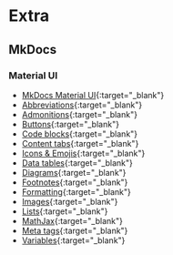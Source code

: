 # Extra

## MkDocs

### Material UI

- [MkDocs Material UI](https://squidfunk.github.io/mkdocs-material/reference/){:target="_blank"}
- [Abbreviations](https://squidfunk.github.io/mkdocs-material/reference/abbreviations){:target="_blank"}
- [Admonitions](https://squidfunk.github.io/mkdocs-material/reference/admonitions){:target="_blank"}
- [Buttons](https://squidfunk.github.io/mkdocs-material/reference/buttons){:target="_blank"}
- [Code blocks](https://squidfunk.github.io/mkdocs-material/reference/code-blocks){:target="_blank"}
- [Content tabs](https://squidfunk.github.io/mkdocs-material/reference/content-tabs){:target="_blank"}
- [Icons & Emojis](https://squidfunk.github.io/mkdocs-material/reference/icons-emojis){:target="_blank"}
- [Data tables](https://squidfunk.github.io/mkdocs-material/reference/data-tables){:target="_blank"}
- [Diagrams](https://squidfunk.github.io/mkdocs-material/reference/diagrams){:target="_blank"}
- [Footnotes](https://squidfunk.github.io/mkdocs-material/reference/footnotes){:target="_blank"}
- [Formatting](https://squidfunk.github.io/mkdocs-material/reference/formatting){:target="_blank"}
- [Images](https://squidfunk.github.io/mkdocs-material/reference/images){:target="_blank"}
- [Lists](https://squidfunk.github.io/mkdocs-material/reference/lists){:target="_blank"}
- [MathJax](https://squidfunk.github.io/mkdocs-material/reference/mathjax){:target="_blank"}
- [Meta tags](https://squidfunk.github.io/mkdocs-material/reference/meta-tags){:target="_blank"}
- [Variables](https://squidfunk.github.io/mkdocs-material/reference/variables){:target="_blank"}